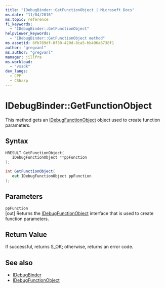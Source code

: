 ```yaml
---
title: "IDebugBinder::GetFunctionObject | Microsoft Docs"
ms.date: "11/04/2016"
ms.topic: reference
f1_keywords:
  - "IDebugBinder::GetFunctionObject"
helpviewer_keywords:
  - "IDebugBinder::GetFunctionObject method"
ms.assetid: 8fb789df-8f30-420d-8ca5-bb496a6738f1
author: "gregvanl"
ms.author: "gregvanl"
manager: jillfra
ms.workload:
  - "vssdk"
dev_langs:
  - CPP
  - CSharp
---
```

# IDebugBinder::GetFunctionObject
This method gets an [IDebugFunctionObject](../../../extensibility/debugger/reference/idebugfunctionobject.md) object used to create function parameters.

## Syntax

```cpp
HRESULT GetFunctionObject( 
   IDebugFunctionObject **ppFunction
);
```

```csharp
int GetFunctionObject(
   out IDebugFunctionObject ppFunction
);
```

## Parameters
`ppFunction`\
[out] Returns the [IDebugFunctionObject](../../../extensibility/debugger/reference/idebugfunctionobject.md) interface that is used to create function parameters.

## Return Value
 If successful, returns S_OK; otherwise, returns an error code.

## See also
- [IDebugBinder](../../../extensibility/debugger/reference/idebugbinder.md)
- [IDebugFunctionObject](../../../extensibility/debugger/reference/idebugfunctionobject.md)
